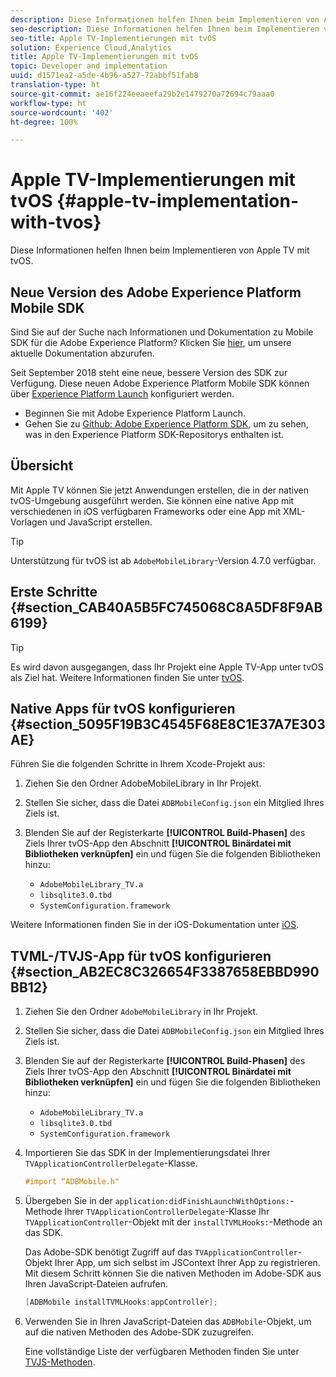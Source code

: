 ```yaml
---
description: Diese Informationen helfen Ihnen beim Implementieren von Apple TV mit tvOS.
seo-description: Diese Informationen helfen Ihnen beim Implementieren von Apple TV mit tvOS.
seo-title: Apple TV-Implementierungen mit tvOS
solution: Experience Cloud,Analytics
title: Apple TV-Implementierungen mit tvOS
topic: Developer and implementation
uuid: d1571ea2-a5de-4b96-a527-72abbf51fab8
translation-type: ht
source-git-commit: ae16f224eeaeefa29b2e1479270a72694c79aaa0
workflow-type: ht
source-wordcount: '402'
ht-degree: 100%

---
```



# Apple TV-Implementierungen mit tvOS {#apple-tv-implementation-with-tvos}

Diese Informationen helfen Ihnen beim Implementieren von Apple TV mit tvOS.

## Neue Version des Adobe Experience Platform Mobile SDK

Sind Sie auf der Suche nach Informationen und Dokumentation zu Mobile SDK für die Adobe Experience Platform? Klicken Sie [hier](https://aep-sdks.gitbook.io/docs/), um unsere aktuelle Dokumentation abzurufen.

Seit September 2018 steht eine neue, bessere Version des SDK zur Verfügung. Diese neuen Adobe Experience Platform Mobile SDK können über [Experience Platform Launch](https://www.adobe.com/de/experience-platform/launch.html) konfiguriert werden.

* Beginnen Sie mit Adobe Experience Platform Launch.
* Gehen Sie zu [Github: Adobe Experience Platform SDK](https://github.com/Adobe-Marketing-Cloud/acp-sdks), um zu sehen, was in den Experience Platform SDK-Repositorys enthalten ist.

## Übersicht

Mit Apple TV können Sie jetzt Anwendungen erstellen, die in der nativen tvOS-Umgebung ausgeführt werden. Sie können eine native App mit verschiedenen in iOS verfügbaren Frameworks oder eine App mit XML-Vorlagen und JavaScript erstellen.

>[!TIP]
>
>Unterstützung für tvOS ist ab `AdobeMobileLibrary`-Version 4.7.0 verfügbar.

## Erste Schritte {#section_CAB40A5B5FC745068C8A5DF8F9AB6199}

>[!TIP]
>
>Es wird davon ausgegangen, dass Ihr Projekt eine Apple TV-App unter tvOS als Ziel hat. Weitere Informationen finden Sie unter [tvOS](https://developer.apple.com/tvos/documentation/).

## Native Apps für tvOS konfigurieren {#section_5095F19B3C4545F68E8C1E37A7E303AE}

Führen Sie die folgenden Schritte in Ihrem Xcode-Projekt aus:

1. Ziehen Sie den Ordner AdobeMobileLibrary in Ihr Projekt.
1. Stellen Sie sicher, dass die Datei `ADBMobileConfig.json` ein Mitglied Ihres Ziels ist.
1. Blenden Sie auf der Registerkarte **[!UICONTROL Build-Phasen]** des Ziels Ihrer tvOS-App den Abschnitt **[!UICONTROL Binärdatei mit Bibliotheken verknüpfen]** ein und fügen Sie die folgenden Bibliotheken hinzu:

   * `AdobeMobileLibrary_TV.a`
   * `libsqlite3.0.tbd`
   * `SystemConfiguration.framework`

Weitere Informationen finden Sie in der iOS-Dokumentation unter [iOS](https://developer.apple.com/ios/resources/).

## TVML-/TVJS-App für tvOS konfigurieren {#section_AB2EC8C326654F3387658EBBD990BB12}

1. Ziehen Sie den Ordner `AdobeMobileLibrary` in Ihr Projekt.
1. Stellen Sie sicher, dass die Datei `ADBMobileConfig.json` ein Mitglied Ihres Ziels ist.
1. Blenden Sie auf der Registerkarte **[!UICONTROL Build-Phasen]** des Ziels Ihrer tvOS-App den Abschnitt **[!UICONTROL Binärdatei mit Bibliotheken verknüpfen]** ein und fügen Sie die folgenden Bibliotheken hinzu:

   * `AdobeMobileLibrary_TV.a`
   * `libsqlite3.0.tbd`
   * `SystemConfiguration.framework`

1. Importieren Sie das SDK in der Implementierungsdatei Ihrer `TVApplicationControllerDelegate`-Klasse.

   ```objective-c
   #import “ADBMobile.h"
   ```

1. Übergeben Sie in der `application:didFinishLaunchWithOptions:`-Methode Ihrer `TVApplicationControllerDelegate`-Klasse Ihr `TVApplicationController`-Objekt mit der `installTVMLHooks:`-Methode an das SDK.

   Das Adobe-SDK benötigt Zugriff auf das `TVApplicationController`-Objekt Ihrer App, um sich selbst im JSContext Ihrer App zu registrieren. Mit diesem Schritt können Sie die nativen Methoden im Adobe-SDK aus Ihren JavaScript-Dateien aufrufen.

   ```objective-c
   [ADBMobile installTVMLHooks:appController];
   ```

1. Verwenden Sie in Ihren JavaScript-Dateien das `ADBMobile`-Objekt, um auf die nativen Methoden des Adobe-SDK zuzugreifen.

   Eine vollständige Liste der verfügbaren Methoden finden Sie unter [TVJS-Methoden](/help/ios/apple-tv-implementation-tvos/tvjs-methods.md).

